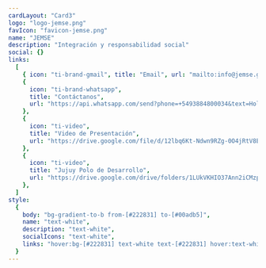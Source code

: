 ```yaml
---
cardLayout: "Card3"
logo: "logo-jemse.png"
favIcon: "favicon-jemse.png"
name: "JEMSE"
description: "Integración y responsabilidad social"
social: {}
links:
  [
    { icon: "ti-brand-gmail", title: "Email", url: "mailto:info@jemse.gob.ar" },
    {
      icon: "ti-brand-whatsapp",
      title: "Contáctanos",
      url: "https://api.whatsapp.com/send?phone=+5493884800034&text=Hola!, vi su contacto en conoceme.com.ar y quería ponerme en contacto con ustedes",
    },
    {
      icon: "ti-video",
      title: "Video de Presentación",
      url: "https://drive.google.com/file/d/12lbq6Kt-Ndwn9RZg-0O4jRtV8EVFHClk/view",
    },
    {
      icon: "ti-video",
      title: "Jujuy Polo de Desarrollo",
      url: "https://drive.google.com/drive/folders/1LUkVKHIO37Ann2iCMzp8X8sQb1KEsNBa",
    },
  ]
style:
  {
    body: "bg-gradient-to-b from-[#222831] to-[#00adb5]",
    name: "text-white",
    description: "text-white",
    socialIcons: "text-white",
    links: "hover:bg-[#222831] text-white text-[#222831] hover:text-white",
  }
---
```

